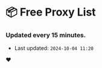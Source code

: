 # :package: Free Proxy List
### Updated every 15 minutes.

- Last updated: `2024-10-04 11:20`

:heart:
